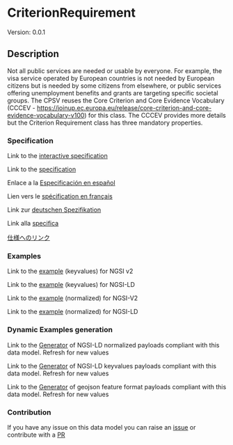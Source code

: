 # CriterionRequirement
Version: 0.0.1

## Description 

Not all public services are needed or usable by everyone. For example, the visa service operated by European countries is not needed by European citizens but is needed by some citizens from elsewhere, or public services offering unemployment benefits and grants are targeting specific societal groups. The CPSV reuses the Core Criterion and Core Evidence Vocabulary (CCCEV - https://joinup.ec.europa.eu/release/core-criterion-and-core-evidence-vocabulary-v100) for this class. The CCCEV provides more details but the Criterion Requirement class has three mandatory properties.
### Specification

Link to the [interactive specification](https://swagger.lab.fiware.org/?url=https://smart-data-models.github.io/dataModel.CPSV-AP/CriterionRequirement/swagger.yaml)

Link to the [specification](https://github.com/smart-data-models/dataModel.CPSV-AP/blob/master/CriterionRequirement/doc/spec.md)

Enlace a la [Especificación en español](https://github.com/smart-data-models/dataModel.CPSV-AP/blob/master/CriterionRequirement/doc/spec_ES.md)

Lien vers le [spécification en français](https://github.com/smart-data-models/dataModel.CPSV-AP/blob/master/CriterionRequirement/doc/spec_FR.md)

Link zur [deutschen Spezifikation](https://github.com/smart-data-models/dataModel.CPSV-AP/blob/master/CriterionRequirement/doc/spec_DE.md)

Link alla [specifica](https://github.com/smart-data-models/dataModel.CPSV-AP/blob/master/CriterionRequirement/doc/spec_IT.md)

[仕様へのリンク](https://github.com/smart-data-models/dataModel.CPSV-AP/blob/master/CriterionRequirement/doc/spec_JA.md)
### Examples

Link to the [example](https://smart-data-models.github.io/dataModel.CPSV-AP/CriterionRequirement/examples/example.json) (keyvalues) for NGSI v2

Link to the [example](https://smart-data-models.github.io/dataModel.CPSV-AP/CriterionRequirement/examples/example.jsonld) (keyvalues) for NGSI-LD

Link to the [example](https://smart-data-models.github.io/dataModel.CPSV-AP/CriterionRequirement/examples/example-normalized.json) (normalized) for NGSI-V2

Link to the [example](https://smart-data-models.github.io/dataModel.CPSV-AP/CriterionRequirement/examples/example-normalized.jsonld) (normalized) for NGSI-LD
### Dynamic Examples generation

Link to the [Generator](https://smartdatamodels.org/extra/ngsi-ld_generator.php?schemaUrl=https://raw.githubusercontent.com/smart-data-models/dataModel.CPSV-AP/master/CriterionRequirement/schema.json&email=info@smartdatamodels.org) of NGSI-LD normalized payloads compliant with this data model. Refresh for new values

Link to the [Generator](https://smartdatamodels.org/extra/ngsi-ld_generator_keyvalues.php?schemaUrl=https://raw.githubusercontent.com/smart-data-models/dataModel.CPSV-AP/master/CriterionRequirement/schema.json&email=info@smartdatamodels.org) of NGSI-LD keyvalues payloads compliant with this data model. Refresh for new values

Link to the [Generator](https://smartdatamodels.org/extra/geojson_features_generator.php?schemaUrl=https://raw.githubusercontent.com/smart-data-models/dataModel.CPSV-AP/master/CriterionRequirement/schema.json&email=info@smartdatamodels.org) of geojson feature format payloads compliant with this data model. Refresh for new values
### Contribution

 If you have any issue on this data model you can raise an [issue](https://github.com/smart-data-models/dataModel.CPSV-AP/issues)  or contribute with a [PR](https://github.com/smart-data-models/dataModel.CPSV-AP/pulls)